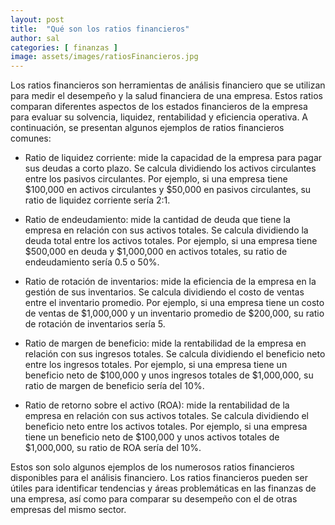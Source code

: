 ```yaml
---
layout: post
title:  "Qué son los ratios financieros"
author: sal
categories: [ finanzas ]
image: assets/images/ratiosFinancieros.jpg
---
```

Los ratios financieros son herramientas de análisis financiero que se utilizan para medir el desempeño y la salud financiera de una empresa. Estos ratios comparan diferentes aspectos de los estados financieros de la empresa para evaluar su solvencia, liquidez, rentabilidad y eficiencia operativa. A continuación, se presentan algunos ejemplos de ratios financieros comunes:

- Ratio de liquidez corriente: mide la capacidad de la empresa para pagar sus deudas a corto plazo. Se calcula dividiendo los activos circulantes entre los pasivos circulantes. Por ejemplo, si una empresa tiene $100,000 en activos circulantes y $50,000 en pasivos circulantes, su ratio de liquidez corriente sería 2:1.

- Ratio de endeudamiento: mide la cantidad de deuda que tiene la empresa en relación con sus activos totales. Se calcula dividiendo la deuda total entre los activos totales. Por ejemplo, si una empresa tiene $500,000 en deuda y $1,000,000 en activos totales, su ratio de endeudamiento sería 0.5 o 50%.

- Ratio de rotación de inventarios: mide la eficiencia de la empresa en la gestión de sus inventarios. Se calcula dividiendo el costo de ventas entre el inventario promedio. Por ejemplo, si una empresa tiene un costo de ventas de $1,000,000 y un inventario promedio de $200,000, su ratio de rotación de inventarios sería 5.

- Ratio de margen de beneficio: mide la rentabilidad de la empresa en relación con sus ingresos totales. Se calcula dividiendo el beneficio neto entre los ingresos totales. Por ejemplo, si una empresa tiene un beneficio neto de $100,000 y unos ingresos totales de $1,000,000, su ratio de margen de beneficio sería del 10%.

- Ratio de retorno sobre el activo (ROA): mide la rentabilidad de la empresa en relación con sus activos totales. Se calcula dividiendo el beneficio neto entre los activos totales. Por ejemplo, si una empresa tiene un beneficio neto de $100,000 y unos activos totales de $1,000,000, su ratio de ROA sería del 10%.

Estos son solo algunos ejemplos de los numerosos ratios financieros disponibles para el análisis financiero. Los ratios financieros pueden ser útiles para identificar tendencias y áreas problemáticas en las finanzas de una empresa, así como para comparar su desempeño con el de otras empresas del mismo sector.





